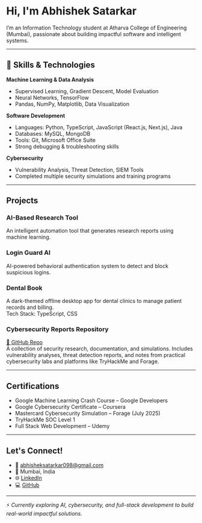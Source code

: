 # Hi, I'm Abhishek Satarkar

I’m an Information Technology student at Atharva College of Engineering (Mumbai), passionate about building impactful software and intelligent systems.

---

## 🔧 Skills & Technologies

**Machine Learning & Data Analysis**  
- Supervised Learning, Gradient Descent, Model Evaluation  
- Neural Networks, TensorFlow  
- Pandas, NumPy, Matplotlib, Data Visualization  

**Software Development**  
- Languages: Python, TypeScript, JavaScript (React.js, Next.js), Java  
- Databases: MySQL, MongoDB  
- Tools: Git, Microsoft Office Suite  
- Strong debugging & troubleshooting skills  

**Cybersecurity**  
- Vulnerability Analysis, Threat Detection, SIEM Tools  
- Completed multiple security simulations and training programs

---

## Projects

###  AI-Based Research Tool  
An intelligent automation tool that generates research reports using machine learning.

###  Login Guard AI  
AI-powered behavioral authentication system to detect and block suspicious logins.

###  Dental Book  
A dark-themed offline desktop app for dental clinics to manage patient records and billing.  
Tech Stack: TypeScript, CSS

###  Cybersecurity Reports Repository  
[🔗 GitHub Repo](https://github.com/yuno7777/cybersecurity)  
A collection of security research, documentation, and simulations. Includes vulnerability analyses, threat detection reports, and notes from practical cybersecurity labs and platforms like TryHackMe and Forage.

---

##  Certifications

- Google Machine Learning Crash Course – Google Developers  
- Google Cybersecurity Certificate – Coursera  
- Mastercard Cybersecurity Simulation – Forage (July 2025)  
- TryHackMe SOC Level 1  
- Full Stack Web Development – Udemy  

---

##  Let's Connect!

- 📧 abhisheksatarkar098@gmail.com  
- 📍 Mumbai, India  
- 🌐 [LinkedIn](https://www.linkedin.com/in/abhishek-satarkar-9742)  
- 💻 [GitHub](https://github.com/yuno7777)

---

⚡ *Currently exploring AI, cybersecurity, and full-stack development to build real-world impactful solutions.*
